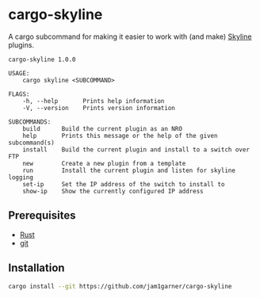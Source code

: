 # cargo-skyline

A cargo subcommand for making it easier to work with (and make) [Skyline](https://github.com/ultimate-research/skyline-rs) plugins.

```
cargo-skyline 1.0.0

USAGE:
    cargo skyline <SUBCOMMAND>

FLAGS:
    -h, --help       Prints help information
    -V, --version    Prints version information

SUBCOMMANDS:
    build      Build the current plugin as an NRO
    help       Prints this message or the help of the given subcommand(s)
    install    Build the current plugin and install to a switch over FTP
    new        Create a new plugin from a template
    run        Install the current plugin and listen for skyline logging
    set-ip     Set the IP address of the switch to install to
    show-ip    Show the currently configured IP address
```

## Prerequisites

* [Rust](https://www.rust-lang.org/tools/install)
* [git](https://git-scm.com/downloads)

## Installation

```sh
cargo install --git https://github.com/jam1garner/cargo-skyline
```

